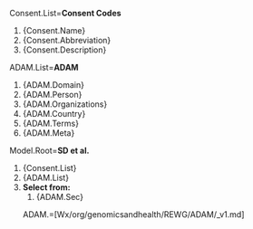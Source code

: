Consent.List=<b>Consent Codes</b><ol><li>{Consent.Name}<li>{Consent.Abbreviation}<li>{Consent.Description}</ol>

ADAM.List=<b>ADAM</b><ol><li>{ADAM.Domain}<li>{ADAM.Person}<li>{ADAM.Organizations}<li>{ADAM.Country}<li>{ADAM.Terms}<li>{ADAM.Meta}</ol>

Model.Root=<b>SD et al.</b><ol><li>{Consent.List}<li>{ADAM.List}<li><b>Select from:</b><ol><li>{ADAM.Sec}</li></ol>

ADAM.=[Wx/org/genomicsandhealth/REWG/ADAM/_v1.md]